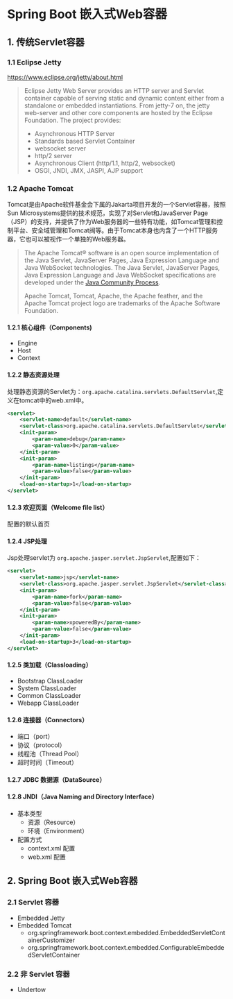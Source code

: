 # Spring Boot 嵌入式Web容器

## 1. 传统Servlet容器

### 1.1 Eclipse Jetty

https://www.eclipse.org/jetty/about.html

> Eclipse Jetty Web Server provides an HTTP server and Servlet container capable of serving static and dynamic content either from a standalone or embedded instantiations. From jetty-7 on, the jetty web-server and other core components are hosted by the Eclipse Foundation. The project provides:
>
> - Asynchronous HTTP Server
> - Standards based Servlet Container
> - websocket server
> - http/2 server
> - Asynchronous Client (http/1.1, http/2, websocket)
> - OSGI, JNDI, JMX, JASPI, AJP support

### 1.2 Apache Tomcat

Tomcat是由Apache软件基金会下属的Jakarta项目开发的一个Servlet容器，按照Sun Microsystems提供的技术规范，实现了对Servlet和JavaServer Page（JSP）的支持，并提供了作为Web服务器的一些特有功能，如Tomcat管理和控制平台、安全域管理和Tomcat阀等。由于Tomcat本身也内含了一个HTTP服务器，它也可以被视作一个单独的Web服务器。

> The Apache Tomcat® software is an open source implementation of the Java Servlet, JavaServer Pages, Java Expression Language and Java WebSocket technologies. The Java Servlet, JavaServer Pages, Java Expression Language and Java WebSocket specifications are developed under the [Java Community Process](http://jcp.org/en/introduction/overview).
>
> Apache Tomcat, Tomcat, Apache, the Apache feather, and the Apache Tomcat project logo are trademarks of the Apache Software Foundation.

#### 1.2.1 核心组件（Components)

- Engine
- Host
- Context

#### 1.2.2 静态资源处理

处理静态资源的Servlet为：`org.apache.catalina.servlets.DefaultServlet`,定义在tomcat中的web.xml中。

```xml
<servlet>
    <servlet-name>default</servlet-name>
    <servlet-class>org.apache.catalina.servlets.DefaultServlet</servlet-class>
    <init-param>
        <param-name>debug</param-name>
        <param-value>0</param-value>
    </init-param>
    <init-param>
        <param-name>listings</param-name>
        <param-value>false</param-value>
    </init-param>
    <load-on-startup>1</load-on-startup>
</servlet>
```

#### 1.2.3 欢迎页面（Welcome file list）

配置的默认首页

#### 1.2.4 JSP处理

Jsp处理servlet为 `org.apache.jasper.servlet.JspServlet`,配置如下：

```xml
<servlet>
    <servlet-name>jsp</servlet-name>
    <servlet-class>org.apache.jasper.servlet.JspServlet</servlet-class>
    <init-param>
        <param-name>fork</param-name>
        <param-value>false</param-value>
    </init-param>
    <init-param>
        <param-name>xpoweredBy</param-name>
        <param-value>false</param-value>
    </init-param>
    <load-on-startup>3</load-on-startup>
</servlet>
```



#### 1.2.5 类加载（Classloading）

- Bootstrap ClassLoader
- System ClassLoader
- Common ClassLoader
- Webapp ClassLoader

#### 1.2.6 连接器（Connectors）

- 端口（port）
- 协议（protocol）
- 线程池（Thread Pool）
- 超时时间（Timeout）

#### 1.2.7 JDBC 数据源（DataSource）

#### 1.2.8 JNDI（Java Naming and Directory Interface）

- 基本类型
  - 资源（Resource）
  - 环境（Environment）
- 配置方式
  - context.xml 配置
  - web.xml 配置

## 2. Spring Boot 嵌入式Web容器

### 2.1 Servlet 容器

- Embedded Jetty
- Embedded Tomcat
  - org.springframework.boot.context.embedded.EmbeddedServletContainerCustomizer
  - org.springframework.boot.context.embedded.ConfigurableEmbeddedServletContainer

### 2.2 非 Servlet 容器

- Undertow